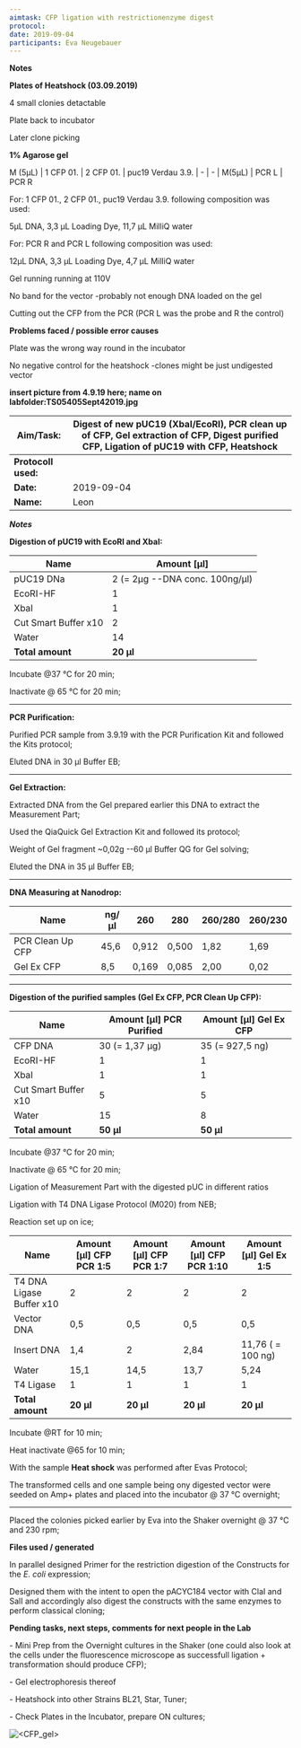 ```yaml
---
aimtask: CFP ligation with restrictionenzyme digest
protocol:  
date: 2019-09-04 
participants: Eva Neugebauer
---
```



**Notes**



**Plates of Heatshock (03.09.2019)**

4 small clonies detactable

Plate back to incubator

Later clone picking



**1% Agarose gel**



M (5µL) | 1 CFP 01. | 2 CFP 01. | puc19 Verdau 3.9. | - | - | M(5µL) |  PCR L | PCR R



For: 1 CFP 01., 2 CFP 01., puc19 Verdau 3.9. following composition was used: 

5µL DNA, 3,3 µL Loading Dye, 11,7 µL MilliQ water



For: PCR R and PCR L following composition was used:

12µL DNA, 3,3 µL Loading Dye, 4,7 µL MilliQ water



Gel running running at 110V 



No band for the vector -probably not enough DNA loaded on the gel



Cutting out the CFP from the PCR (PCR L was the probe and R the control)



**Problems faced / possible error causes**

Plate was the wrong way round in the incubator

No negative control for the heatshock -clones might be just undigested vector



**insert picture from 4.9.19 here; name on labfolder:TS05405Sept42019.jpg**





| **Aim/Task:**       | Digest of new pUC19 (XbaI/EcoRI), PCR clean up of CFP, Gel extraction of CFP, Digest purified CFP, Ligation of pUC19 with CFP, Heatshock |
| ------------------- | ------------------------------------------------------------ |
| **Protocoll used:** |                                                              |
| **Date:**           | 2019-09-04                                                   |
| **Name:**           | Leon                                                         |



***Notes***



**Digestion of pUC19 with EcoRI and XbaI:**



| **Name**             | **Amount [µl]**                               |
| -------------------- | --------------------------------------------- |
| pUC19 DNa            | 2              (= 2µg --DNA conc. 100ng/µl) |
| EcoRI-HF             | 1                                             |
| XbaI                 | 1                                             |
| Cut Smart Buffer x10 | 2                                             |
| Water                | 14                                            |
| **Total amount**     | **20 µl**                                     |



Incubate @37 °C for 20 min;

Inactivate @ 65 °C for 20 min;

___________________________________________________________________________________________________________________________________________________________________________________________________________________________________________________



**PCR Purification:**

Purified PCR sample from 3.9.19 with the PCR Purification Kit and followed the Kits protocol;

Eluted DNA in 30 µl Buffer EB;



___________________________________________________________________________________________________________________________________________________________________________________________________________________________________________________



**Gel Extraction:**

Extracted DNA from the Gel prepared earlier this DNA to extract the Measurement Part;

Used the QiaQuick Gel Extraction Kit and followed its protocol;

Weight of Gel fragment ~0,02g --60 µl Buffer QG for Gel solving;

Eluted the DNA in 35 µl Buffer EB;



___________________________________________________________________________________________________________________________________________________________________________________________________________________________________________________



**DNA Measuring at Nanodrop:**



| Name             | ng/µl | 260   | 280   | 260/280 | 260/230 |
| ---------------- | ----- | ----- | ----- | ------- | ------- |
| PCR Clean Up CFP | 45,6  | 0,912 | 0,500 | 1,82    | 1,69    |
| Gel Ex CFP       | 8,5   | 0,169 | 0,085 | 2,00    | 0,02    |



___________________________________________________________________________________________________________________________________________________________________________________________________________________________________________________



**Digestion of the purified samples (Gel Ex CFP, PCR Clean Up CFP):**





| **Name**             | **Amount [µl] PCR Purified** | **Amount [µl] Gel Ex CFP** |
| -------------------- | ---------------------------- | -------------------------- |
| CFP DNA              | 30 (= 1,37 µg)               | 35 (= 927,5 ng)            |
| EcoRI-HF             | 1                            | 1                          |
| XbaI                 | 1                            | 1                          |
| Cut Smart Buffer x10 | 5                            | 5                          |
| Water                | 15                           | 8                          |
| **Total amount**     | **50 µl**                    | **50 µl**                  |



Incubate @37 °C for 20 min;

Inactivate @ 65 °C for 20 min;







Ligation of Measurement Part with the digested pUC in different ratios

Ligation with T4 DNA Ligase Protocol (M020) from NEB;

Reaction set up on ice;



| **Name**                 | **Amount [µl]           CFP PCR 1:5** | **Amount [µl]            CFP PCR 1:7** | **Amount [µl]**        **CFP PCR 1:10** | **Amount [µl]          Gel Ex 1:5** |
| ------------------------ | ------------------------------------- | -------------------------------------- | --------------------------------------- | ----------------------------------- |
| T4 DNA Ligase Buffer x10 | 2                                     | 2                                      | 2                                       | 2                                   |
| Vector DNA               | 0,5                                   | 0,5                                    | 0,5                                     | 0,5                                 |
| Insert DNA               | 1,4                                   | 2                                      | 2,84                                    | 11,76   ( = 100 ng)                 |
| Water                    | 15,1                                  | 14,5                                   | 13,7                                    | 5,24                                |
| T4 Ligase                | 1                                     | 1                                      | 1                                       | 1                                   |
| **Total amount**         | **20 µl**                             | **20 µl**                              | **20 µl**                               | **20 µl**                           |



Incubate @RT for 10 min;

Heat inactivate @65 for 10 min;



With the sample **Heat shock** was performed after Evas Protocol; 

The transformed cells and one sample being ony digested vector were seeded on Amp+ plates and placed into the incubator @ 37 °C overnight;



___________________________________________________________________________________________________________________________________________________________________________________________________________________________________________________



Placed the colonies picked earlier by Eva into the Shaker overnight @ 37 °C and 230 rpm;


  **Files used / generated**



In parallel designed Primer for the restriction digestion of the Constructs for the *E. coli* expression;

Designed them with the intent to open the pACYC184 vector with ClaI and SalI and accordingly also digest the constructs with the same enzymes to perform classical cloning;



**Pending tasks, next steps, comments for next people in the Lab**



\- Mini Prep from the Overnight cultures in the Shaker (one could also look at the cells under the fluorescence microscope as successfull ligation + transformation should produce CFP);

\- Gel electrophoresis thereof

\- Heatshock into other Strains BL21, Star, Tuner;

\- Check Plates in the Incubator, prepare ON cultures;




![<CFP_gel>](/labjournal-entries/images/TS05405Sept42019.jpg)

